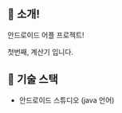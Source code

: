 ## 🧮 소개!   
안드로이드 어플 프로젝트!    
   
첫번째, 계산기 입니다.   
     
## 🧮 기술 스택    
 - 안드로이드 스튜디오 (java 언어)
  


